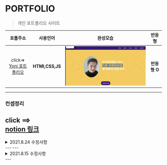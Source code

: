 # PORTFOLIO
>개인 포트폴리오 사이트 

|포플주소|사용언어|완성모습|반응형|
|:--:|:--:|:--:|:--:|
|click=><br>[Yoni 포트폴리오](http://alterego.dothome.co.kr/Portfolio/)|<strong>HTMl,CSS,JS</strong>|<img src="./img/완성모습/완성모습.gif" width="550px">|**반응형 O** |

---

### 컨셉정리

click ==><br>[notion 링크](https://heavenly-ant-3f9.notion.site/Portfollo-WebSite-016f1c7f822d404eb0aa01feba9d9c98)
---  
<details>
    <summary>2021.8.24 수정사항</summary> 

## <b>css에 재밌는 기능을 찾았다! ╚(•⌂•)╝  
## 'Scroll Snap' 을 사용하여  
### 스크롤시 해당세션에 맞춰내려가게 수정했다.</b>
<br/>    
<img src="./img/완성모습/scroll_snap.gif" width="550px">
<br>

### => 살짝만 내려도 해당세션 위로 스르륵 이동된다.</b>
</details>
---
---  
<details>
    <summary>2021.8.15 수정사항</summary> 

## <b>Intersection Observer API을 사용하여  
###__스크롤시 해당세션과 관련된 메뉴버튼이 변하게 설정</b>
<br/>    
<img src="./img/완성모습/수정.gif" width="550px">
<br>

### 하지만 새로운 문제 발견..  
 - 위로 올렸을때 특정 세션을 건너뛰는 버그가 있음
 - 크기를 줄였을때는 아래 스크롤시 건너뛰는 문제점 발생..
 
 => API 이해도 부족으로 나중에 천천히 수정 예정... 😭😭😢
</details>
---